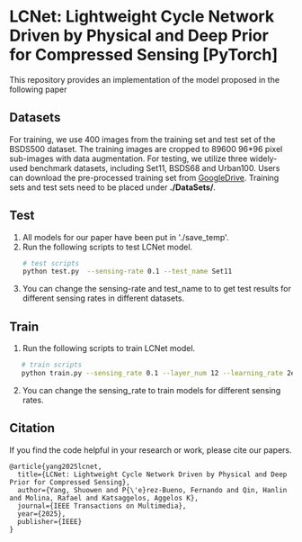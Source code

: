 # LCNet: Lightweight Cycle Network Driven by Physical and Deep Prior for Compressed Sensing [PyTorch]

This repository provides an implementation of the model proposed  in the following paper



## Datasets
For training,  we use 400 images from the training set and test set of the BSDS500 dataset. The training images are cropped to 89600 96*96 pixel sub-images with data augmentation. For testing, we utilize three widely-used benchmark datasets, including Set11, BSDS68 and Urban100.
Users can download the pre-processed training set from [GoogleDrive](https://drive.google.com/file/d/1hELlT70R56KIM0VFMAylmRZ5n2IuOxiz/view?usp=sharing). Training sets and test sets need to be placed under **./DataSets/**.

## Test
1. All models for our paper have been put in './save_temp'.
2. Run the following scripts to test LCNet model.
    ```bash
    # test scripts
    python test.py  --sensing-rate 0.1 --test_name Set11
    ```
3. You can change the sensing-rate and test_name to to get test results for different sensing rates in different datasets.

## Train
1. Run the following scripts to train LCNet model.
 ```bash
    # train scripts
    python train.py --sensing_rate 0.1 --layer_num 12 --learning_rate 2e-4 --start_epoch 0 --epochs 100 --batch_size 32
 ```
2. You can change the sensing_rate to train models for different sensing rates.



## Citation
If you find the code helpful in your research or work, please cite our papers.
```
@article{yang2025lcnet,
  title={LCNet: Lightweight Cycle Network Driven by Physical and Deep Prior for Compressed Sensing},
  author={Yang, Shuowen and P{\'e}rez-Bueno, Fernando and Qin, Hanlin and Molina, Rafael and Katsaggelos, Aggelos K},
  journal={IEEE Transactions on Multimedia},
  year={2025},
  publisher={IEEE}
}
```
